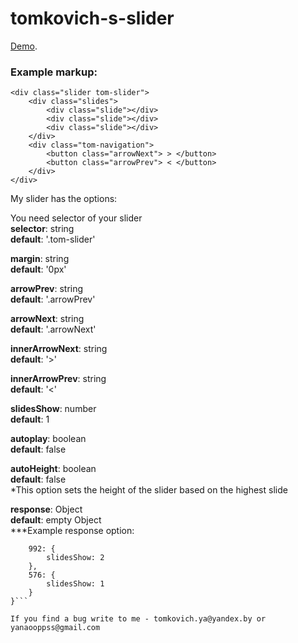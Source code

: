 # tomkovich-s-slider


[Demo](http://mee.tomkovich-ya.ru/).

### Example markup:

```
<div class="slider tom-slider">
	<div class="slides">
		<div class="slide"></div>
		<div class="slide"></div>
		<div class="slide"></div>
	</div>
	<div class="tom-navigation">
		<button class="arrowNext"> > </button>
		<button class="arrowPrev"> < </button>
	</div>
</div>
```
My slider has the options:

You need selector of your slider </br>
<strong>selector</strong>: string </br>
<strong>default</strong>: '.tom-slider' </br>

<strong>margin</strong>: string </br>
<strong>default</strong>: '0px' </br>

<strong>arrowPrev</strong>: string </br>
<strong>default</strong>: '.arrowPrev' </br>

<strong>arrowNext</strong>: string </br>
<strong>default</strong>: '.arrowNext' </br>

<strong>innerArrowNext</strong>: string </br>
<strong>default</strong>: '>' </br>

<strong>innerArrowPrev</strong>: string </br>
<strong>default</strong>: '<' </br>

<strong>slidesShow</strong>: number </br>
<strong>default</strong>: 1 </br>

<strong>autoplay</strong>: boolean </br>
<strong>default</strong>: false </br>

<strong>autoHeight</strong>: boolean </br>
<strong>default</strong>: false </br>
*This option sets the height of the slider based on the highest slide

<strong>response</strong>: Object </br>
<strong>default</strong>: empty Object </br>
***Example response option:

```response: {
	992: {
		slidesShow: 2
	},
	576: {
		slidesShow: 1
	}
}```

If you find a bug write to me - tomkovich.ya@yandex.by or yanaooppss@gmail.com
